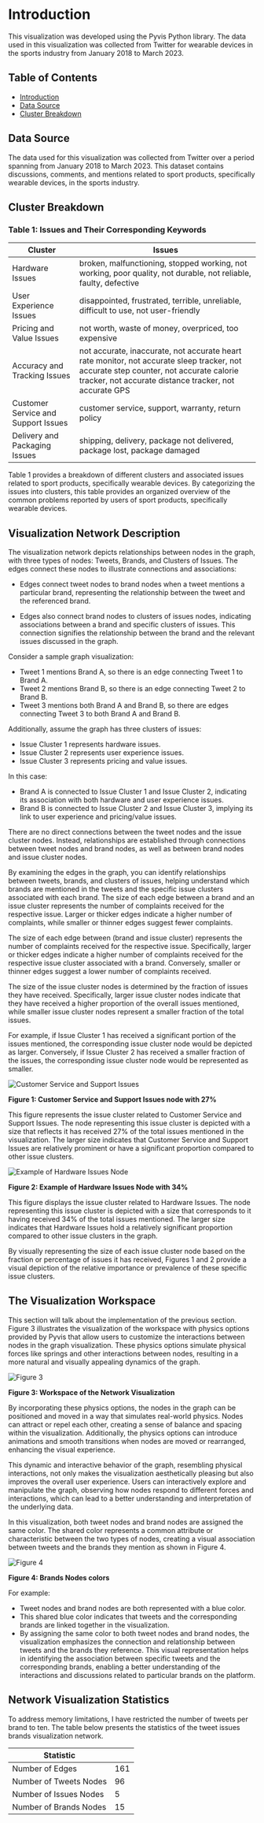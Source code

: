 # Introduction

This visualization was developed using the Pyvis Python library. The data used in this visualization was collected from Twitter for wearable devices in the sports industry from January 2018 to March 2023.

## Table of Contents
- [Introduction](#introduction)
- [Data Source](#data-source)
- [Cluster Breakdown](#cluster-breakdown)

## Data Source

The data used for this visualization was collected from Twitter over a period spanning from January 2018 to March 2023. This dataset contains discussions, comments, and mentions related to sport products, specifically wearable devices, in the sports industry.

## Cluster Breakdown

### Table 1: Issues and Their Corresponding Keywords

| Cluster                   | Issues                                                                                                   |
|---------------------------|---------------------------------------------------------------------------------------------------------|
| Hardware Issues           | broken, malfunctioning, stopped working, not working, poor quality, not durable, not reliable, faulty, defective |
| User Experience Issues    | disappointed, frustrated, terrible, unreliable, difficult to use, not user-friendly                   |
| Pricing and Value Issues  | not worth, waste of money, overpriced, too expensive                                                  |
| Accuracy and Tracking Issues | not accurate, inaccurate, not accurate heart rate monitor, not accurate sleep tracker, not accurate step counter, not accurate calorie tracker, not accurate distance tracker, not accurate GPS |
| Customer Service and Support Issues | customer service, support, warranty, return policy                                          |
| Delivery and Packaging Issues | shipping, delivery, package not delivered, package lost, package damaged                               |

Table 1 provides a breakdown of different clusters and associated issues related to sport products, specifically wearable devices. By categorizing the issues into clusters, this table provides an organized overview of the common problems reported by users of sport products, specifically wearable devices.


## Visualization Network Description

The visualization network depicts relationships between nodes in the graph, with three types of nodes: Tweets, Brands, and Clusters of Issues. The edges connect these nodes to illustrate connections and associations:

- Edges connect tweet nodes to brand nodes when a tweet mentions a particular brand, representing the relationship between the tweet and the referenced brand.

- Edges also connect brand nodes to clusters of issues nodes, indicating associations between a brand and specific clusters of issues. This connection signifies the relationship between the brand and the relevant issues discussed in the graph.

Consider a sample graph visualization:

- Tweet 1 mentions Brand A, so there is an edge connecting Tweet 1 to Brand A.
- Tweet 2 mentions Brand B, so there is an edge connecting Tweet 2 to Brand B.
- Tweet 3 mentions both Brand A and Brand B, so there are edges connecting Tweet 3 to both Brand A and Brand B.

Additionally, assume the graph has three clusters of issues:

- Issue Cluster 1 represents hardware issues.
- Issue Cluster 2 represents user experience issues.
- Issue Cluster 3 represents pricing and value issues.

In this case:

- Brand A is connected to Issue Cluster 1 and Issue Cluster 2, indicating its association with both hardware and user experience issues.
- Brand B is connected to Issue Cluster 2 and Issue Cluster 3, implying its link to user experience and pricing/value issues.

There are no direct connections between the tweet nodes and the issue cluster nodes. Instead, relationships are established through connections between tweet nodes and brand nodes, as well as between brand nodes and issue cluster nodes.

By examining the edges in the graph, you can identify relationships between tweets, brands, and clusters of issues, helping understand which brands are mentioned in the tweets and the specific issue clusters associated with each brand. The size of each edge between a brand and an issue cluster represents the number of complaints received for the respective issue. Larger or thicker edges indicate a higher number of complaints, while smaller or thinner edges suggest fewer complaints.

The size of each edge between (brand and issue cluster) represents the number of complaints received for the respective issue. Specifically, larger or thicker edges indicate a higher number of complaints received for the respective issue cluster associated with a brand. Conversely, smaller or thinner edges suggest a lower number of complaints received.

The size of the issue cluster nodes is determined by the fraction of issues they have received. Specifically, larger issue cluster nodes indicate that they have received a higher proportion of the overall issues mentioned, while smaller issue cluster nodes represent a smaller fraction of the total issues.

For example, if Issue Cluster 1 has received a significant portion of the issues mentioned, the corresponding issue cluster node would be depicted as larger. Conversely, if Issue Cluster 2 has received a smaller fraction of the issues, the corresponding issue cluster node would be represented as smaller.

![Customer Service and Support Issues](pics/Picture1.png)

**Figure 1: Customer Service and Support Issues node with 27%**

This figure represents the issue cluster related to Customer Service and Support Issues. The node representing this issue cluster is depicted with a size that reflects it has received 27% of the total issues mentioned in the visualization. The larger size indicates that Customer Service and Support Issues are relatively prominent or have a significant proportion compared to other issue clusters.



![Example of Hardware Issues Node](pics/Picture2.png)

**Figure 2: Example of Hardware Issues Node with 34%**


This figure displays the issue cluster related to Hardware Issues. The node representing this issue cluster is depicted with a size that corresponds to it having received 34% of the total issues mentioned. The larger size indicates that Hardware Issues hold a relatively significant proportion compared to other issue clusters in the graph.

By visually representing the size of each issue cluster node based on the fraction or percentage of issues it has received, Figures 1 and 2 provide a visual depiction of the relative importance or prevalence of these specific issue clusters.

## The Visualization Workspace

This section will talk about the implementation of the previous section. Figure 3 illustrates the visualization of the workspace with physics options provided by Pyvis that allow users to customize the interactions between nodes in the graph visualization. These physics options simulate physical forces like springs and other interactions between nodes, resulting in a more natural and visually appealing dynamics of the graph.

![Figure 3](pics/workspace.png)

**Figure 3: Workspace of the Network Visualization**


By incorporating these physics options, the nodes in the graph can be positioned and moved in a way that simulates real-world physics. Nodes can attract or repel each other, creating a sense of balance and spacing within the visualization. Additionally, the physics options can introduce animations and smooth transitions when nodes are moved or rearranged, enhancing the visual experience.

This dynamic and interactive behavior of the graph, resembling physical interactions, not only makes the visualization aesthetically pleasing but also improves the overall user experience. Users can interactively explore and manipulate the graph, observing how nodes respond to different forces and interactions, which can lead to a better understanding and interpretation of the underlying data.

In this visualization, both tweet nodes and brand nodes are assigned the same color. The shared color represents a common attribute or characteristic between the two types of nodes, creating a visual association between tweets and the brands they mention as shown in Figure 4.

![Figure 4](pics/legends.png)

**Figure 4: Brands Nodes colors**

For example:

- Tweet nodes and brand nodes are both represented with a blue color.
- This shared blue color indicates that tweets and the corresponding brands are linked together in the visualization.
- By assigning the same color to both tweet nodes and brand nodes, the visualization emphasizes the connection and relationship between tweets and the brands they reference. This visual representation helps in identifying the association between specific tweets and the corresponding brands, enabling a better understanding of the interactions and discussions related to particular brands on the platform.



## Network Visualization Statistics

To address memory limitations, I have restricted the number of tweets per brand to ten. The table below presents the statistics of the tweet issues brands visualization network.

| Statistic                   |       |
|-----------------------------|-------|
| Number of Edges             | 161   |
| Number of Tweets Nodes      | 96    |
| Number of Issues Nodes      | 5     |
| Number of Brands Nodes      | 15    |




